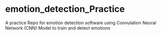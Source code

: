 # emotion_detection_Practice
A practice Repo for emotion detection software using Convulation Neural Network (CNN) Model to train and detect emotions
